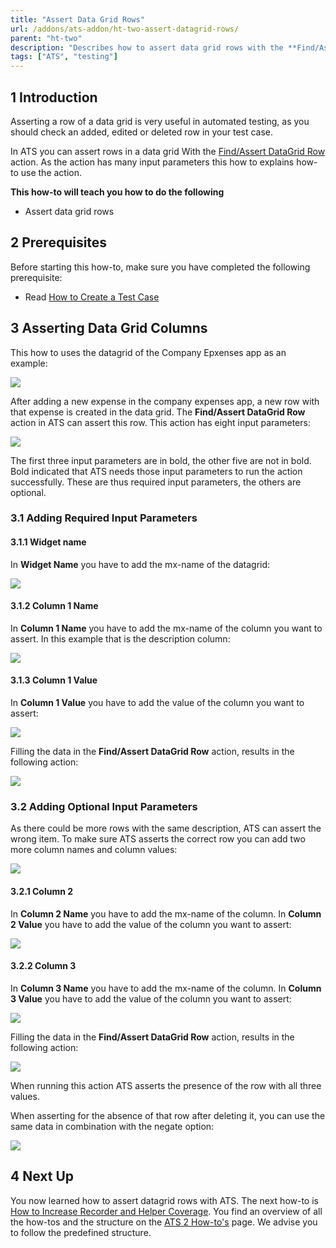 ```yaml
---
title: "Assert Data Grid Rows"
url: /addons/ats-addon/ht-two-assert-datagrid-rows/
parent: "ht-two"
description: "Describes how to assert data grid rows with the **Find/Assert DataGrid Row** action."
tags: ["ATS", "testing"]
---
```


## 1 Introduction 

Asserting a row of a data grid is very useful in automated testing, as you should check an added, edited or deleted row in your test case. 

In ATS you can assert rows in a data grid With the [Find/Assert DataGrid Row](rg-one-findassert-datagrid-row) action. As the action has many input parameters this how to explains how-to use the action. 

**This how-to will teach you how to do the following**

* Assert data grid rows

## 2 Prerequisites

Before starting this how-to, make sure you have completed the following prerequisite:

* Read [How to Create a Test Case](ht-two-create-a-test-case)

## 3 Asserting Data Grid Columns

This how to uses the datagrid of the Company Epxenses app as an example:

![](attachments/ht-two-assert-datagrid-rows/datagrid.png)

After adding a new expense in the company expenses app, a new row with that expense is created in the data grid. The **Find/Assert DataGrid Row** action in ATS can assert this row. This action has eight input parameters:

![](attachments/ht-two-assert-datagrid-rows/find-assert-datagrid-row.png)

The first three input parameters are in bold, the other five are not in bold. Bold indicated that ATS needs those input parameters to run the action successfully. These are thus required input parameters, the others are optional.

### 3.1 Adding Required Input Parameters 

#### 3.1.1 Widget name

In **Widget Name** you have to add the mx-name of the datagrid:

![](attachments/ht-two-assert-datagrid-rows/widget-name-grid.png)

#### 3.1.2 Column 1 Name

In **Column 1 Name** you have to add the mx-name of the column you want to assert. In this example that is the description column:

![](attachments/ht-two-assert-datagrid-rows/column-mx-name.png)

#### 3.1.3 Column 1 Value

In **Column 1 Value** you have to add the value of the column you want to assert:

![](attachments/ht-two-assert-datagrid-rows/value-of-column-1.png)

Filling the data in the **Find/Assert DataGrid Row** action, results in the following action:

![](attachments/ht-two-assert-datagrid-rows/datagrid-action-partly-filled.png)

### 3.2 Adding Optional Input Parameters

As there could be more rows with the same description, ATS can assert the wrong item. To make sure ATS asserts the correct row you can add two more column names and column values:

![](attachments/ht-two-assert-datagrid-rows/add-optional-parameters.png)

#### 3.2.1 Column 2

In **Column 2 Name** you have to add the mx-name of the column. In **Column 2 Value** you have to add the value of the column you want to assert:

![](attachments/ht-two-assert-datagrid-rows/column-value-2.png)

#### 3.2.2 Column 3

In **Column 3 Name** you have to add the mx-name of the column. In **Column 3 Value** you have to add the value of the column you want to assert:

![](attachments/ht-two-assert-datagrid-rows/column-value-3.png)

Filling the data in the **Find/Assert DataGrid Row** action, results in the following action:

![](attachments/ht-two-assert-datagrid-rows/datagrid-action-filled.png)

When running this action ATS asserts the presence of the row with all three values.

When asserting for the absence of that row after deleting it, you can use the same data in combination with the negate option:

![](attachments/ht-two-assert-datagrid-rows/assert-in-precondition.png)

## 4 Next Up

You now learned how to assert datagrid rows with ATS. The next how-to is [How to Increase Recorder and Helper Coverage](ht-two-increase-recorder-helper-coverage). You find an overview of all the how-tos and the structure on the [ATS 2 How-to's](ht-two) page. We advise you to follow the predefined structure.
